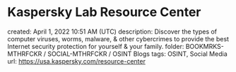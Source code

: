 # Kaspersky Lab Resource Center

created: April 1, 2022 10:51 AM (UTC)
description: Discover the types of computer viruses, worms, malware, & other cybercrimes to provide the best Internet security protection for yourself & your family.
folder: BOOKMRKS-MTHRFCKR / SOCIAL-MTHRFCKR / OSINT Blogs
tags: OSINT, Social Media
url: https://usa.kaspersky.com/resource-center
